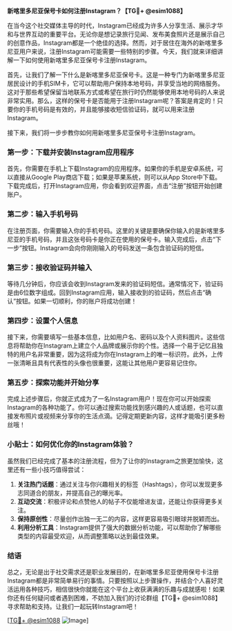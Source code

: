 **新喀里多尼亚保号卡如何注册Instagram？【TG💪+ @esim1088】**

在当今这个社交媒体主导的时代，Instagram已经成为许多人分享生活、展示才华和与世界互动的重要平台。无论你是想记录旅行见闻、发布美食照片还是展示自己的创意作品，Instagram都是一个绝佳的选择。然而，对于居住在海外的新喀里多尼亚用户来说，注册Instagram可能需要一些特别的步骤。今天，我们就来详细讲解一下如何使用新喀里多尼亚保号卡注册Instagram。

首先，让我们了解一下什么是新喀里多尼亚保号卡。这是一种专门为新喀里多尼亚居民设计的手机SIM卡，它可以帮助用户保持本地号码，并享受当地的网络服务。这对于那些希望保留当地联系方式或希望在旅行时仍然能够使用本地号码的人来说非常实用。那么，这样的保号卡是否能用于注册Instagram呢？答案是肯定的！只要你的手机号码是有效的，并且能够接收短信验证码，就可以用来注册Instagram。

接下来，我们将一步步教你如何用新喀里多尼亚保号卡注册Instagram。

### 第一步：下载并安装Instagram应用程序

首先，你需要在手机上下载Instagram的应用程序。如果你的手机是安卓系统，可以直接从Google Play商店下载；如果是苹果系统，则可以从App Store中下载。下载完成后，打开Instagram应用，你会看到欢迎界面，点击“注册”按钮开始创建账户。

### 第二步：输入手机号码

在注册页面，你需要输入你的手机号码。这里的关键是要确保你输入的是新喀里多尼亚的手机号码，并且这张号码卡是你正在使用的保号卡。输入完成后，点击“下一步”按钮。Instagram会向你刚刚输入的号码发送一条包含验证码的短信。

### 第三步：接收验证码并输入

等待几分钟后，你应该会收到Instagram发来的验证码短信。通常情况下，验证码是由6位数字组成。回到Instagram应用，输入接收到的验证码，然后点击“确认”按钮。如果一切顺利，你的账户将成功创建！

### 第四步：设置个人信息

接下来，你需要填写一些基本信息，比如用户名、密码以及个人资料图片。这些信息将帮助你在Instagram上建立个人品牌或展示你的个性。选择一个易于记忆且独特的用户名非常重要，因为这将成为你在Instagram上的唯一标识符。此外，上传一张清晰且具有代表性的头像也很重要，这能让其他用户更容易记住你。

### 第五步：探索功能并开始分享

完成上述步骤后，你就正式成为了一名Instagram用户！现在你可以开始探索Instagram的各种功能了。你可以通过搜索功能找到感兴趣的人或话题，也可以直接发布照片或视频来分享你的生活点滴。记得定期更新内容，这样才能吸引更多粉丝哦！

### 小贴士：如何优化你的Instagram体验？

虽然我们已经完成了基本的注册流程，但为了让你的Instagram之旅更加愉快，这里还有一些小技巧值得尝试：

1. **关注热门话题**：通过关注与你兴趣相关的标签（Hashtags），你可以发现更多志同道合的朋友，并提高自己的曝光率。
2. **互动交流**：积极评论和点赞他人的帖子不仅能增进友谊，还能让你获得更多关注。
3. **保持原创性**：尽量创作出独一无二的内容，这样更容易吸引眼球并脱颖而出。
4. **利用分析工具**：Instagram提供了强大的数据分析功能，可以帮助你了解哪些类型的内容最受欢迎，从而调整策略以达到最佳效果。

### 结语

总之，无论是出于社交需求还是职业发展目的，在新喀里多尼亚使用保号卡注册Instagram都是非常简单易行的事情。只要按照以上步骤操作，并结合个人喜好灵活运用各种技巧，相信很快你就能在这个平台上收获满满的乐趣与成就感啦！如果你还有任何疑问或者遇到困难，不妨加入我们的讨论群组【TG💪+ @esim1088】寻求帮助和支持。让我们一起玩转Instagram吧！

[[TG💪+ @esim1088](https://t.me/s/esim1088) ![Image](https://i.postimg.cc/4NQfJmqS/Snipaste-2025-05-13-00-14-12.png)]